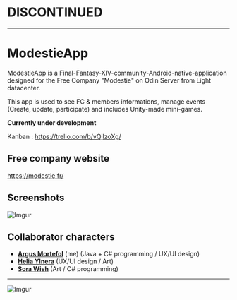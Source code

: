 # DISCONTINUED

----

# ModestieApp

ModestieApp is a Final-Fantasy-XIV-community-Android-native-application designed for the Free Company "Modestie" on Odin Server from Light datacenter.

This app is used to see FC & members informations, manage events (Create, update, participate) and includes Unity-made mini-games.

**Currently under development**

Kanban : https://trello.com/b/vQjlzoXg/

## Free company website

https://modestie.fr/

## Screenshots

![Imgur](https://i.imgur.com/XIE1Z0r.png)

## Collaborator characters

- [**Argus Mortefol**](https://fr.finalfantasyxiv.com/lodestone/character/11148489/) (me) (Java + C# programming / UX/UI design)
- [**Helia Ylnera**](https://fr.finalfantasyxiv.com/lodestone/character/15256165/) (UX/UI design / Art)
- [**Sora Wish**](https://fr.finalfantasyxiv.com/lodestone/character/6373657/) (Art / C# programming)

---

![Imgur](https://i.imgur.com/5WHsmaK.png?1)
